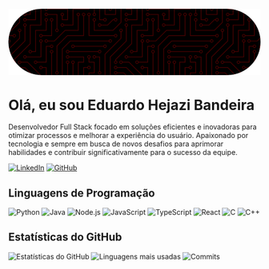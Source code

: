 ![Capa](./github-header-image.png)

# Olá, eu sou Eduardo Hejazi Bandeira

Desenvolvedor Full Stack focado em soluções eficientes e inovadoras para otimizar processos e melhorar a experiência do usuário. Apaixonado por tecnologia e sempre em busca de novos desafios para aprimorar habilidades e contribuir significativamente para o sucesso da equipe.

[![LinkedIn](https://img.shields.io/badge/LinkedIn-Perfil-blue)](https://www.linkedin.com/in/eduardohejazibandeira/)
[![GitHub](https://img.shields.io/badge/GitHub-Perfil-lightgrey)](https://github.com/eduhejband/)

## Linguagens de Programação

![Python](https://img.shields.io/badge/Python-3776AB?style=for-the-badge&logo=python&logoColor=white)
![Java](https://img.shields.io/badge/Java-007396?style=for-the-badge&logo=java&logoColor=white)
![Node.js](https://img.shields.io/badge/Node.js-339933?style=for-the-badge&logo=nodedotjs&logoColor=white)
![JavaScript](https://img.shields.io/badge/JavaScript-F7DF1E?style=for-the-badge&logo=javascript&logoColor=black)
![TypeScript](https://img.shields.io/badge/TypeScript-3178C6?style=for-the-badge&logo=typescript&logoColor=white)
![React](https://img.shields.io/badge/React-20232A?style=for-the-badge&logo=react&logoColor=61DAFB)
![C](https://img.shields.io/badge/C-A8B9CC?style=for-the-badge&logo=c&logoColor=white)
![C++](https://img.shields.io/badge/C++-00599C?style=for-the-badge&logo=cplusplus&logoColor=white)

## Estatísticas do GitHub

![Estatísticas do GitHub](https://github-readme-stats.vercel.app/api?username=eduhejband&show_icons=true&theme=radical)
![Linguagens mais usadas](https://github-readme-stats.vercel.app/api/top-langs/?username=eduhejband&layout=compact&theme=radical)
![Commits](https://github-readme-streak-stats.herokuapp.com/?user=eduhejband&theme=radical)
